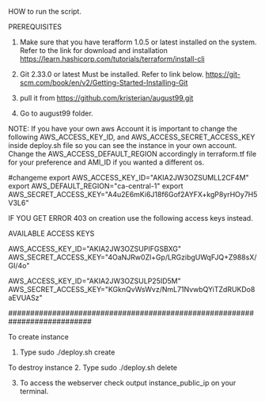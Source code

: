 HOW to run the script.

PREREQUISITES

1. Make sure that you have terafform 1.0.5 or latest installed on the system. 
Refer to the link for download and installation
https://learn.hashicorp.com/tutorials/terraform/install-cli

2. Git 2.33.0 or latest Must be installed.
Refer to link below.
https://git-scm.com/book/en/v2/Getting-Started-Installing-Git

3. pull it from https://github.com/kristerian/august99.git
4. Go to august99 folder. 

NOTE: If you have your own aws Account it is important to change the following AWS_ACCESS_KEY_ID, and AWS_ACCESS_SECRET_ACCESS_KEY inside deploy.sh file so you can see the instance in your own account.
Change the AWS_ACCESS_DEFAULT_REGION accordingly in terraform.tf file for your preference and AMI_ID if you wanted a different os.

#changeme
export AWS_ACCESS_KEY_ID="AKIA2JW3OZSUMLL2CF4M"
export AWS_DEFAULT_REGION="ca-central-1"
export AWS_SECRET_ACCESS_KEY="A4u2E6mKi6J18f6Gof2AYFX+kgP8yrHOy7H5V3L6" 

IF YOU GET ERROR 403 on creation use the following access keys instead.

AVAILABLE ACCESS KEYS

AWS_ACCESS_KEY_ID="AKIA2JW3OZSUPIFGSBXG"
AWS_SECRET_ACCESS_KEY="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"


AWS_ACCESS_KEY_ID="AKIA2JW3OZSULP25ID5M"
AWS_SECRET_ACCESS_KEY="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"



###########################################################################



To create instance
1. Type sudo ./deploy.sh create

To destroy instance
2. Type sudo ./deploy.sh delete

3. To access the webserver check output instance_public_ip on your terminal.


